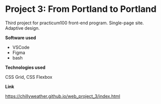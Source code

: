 # Project 3: From Portland to Portland

Third project for practicum100 front-end program.
Single-page site. Adaptive design.

**Software used**
* VSCode
* Figma
* bash

**Technologies used**

CSS Grid, CSS Flexbox


**Link**

https://chillyweather.github.io/web_project_3/index.html
